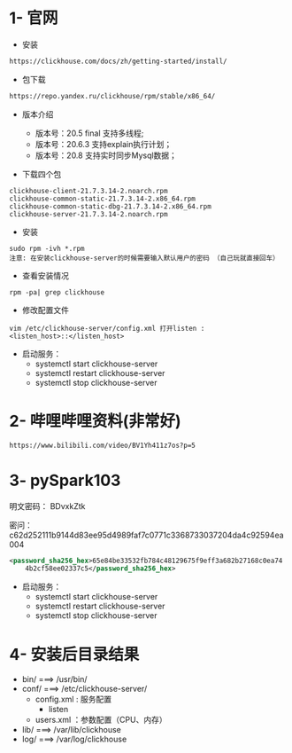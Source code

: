 



# 1- 官网



- 安装

``` html
https://clickhouse.com/docs/zh/getting-started/install/
```

- 包下载

``` html
https://repo.yandex.ru/clickhouse/rpm/stable/x86_64/
```

- 版本介绍
  - 版本号：20.5  final  支持多线程;
  - 版本号：20.6.3 支持explain执行计划；
  - 版本号：20.8 支持实时同步Mysql数据；



- 下载四个包

``` properties
clickhouse-client-21.7.3.14-2.noarch.rpm
clickhouse-common-static-21.7.3.14-2.x86_64.rpm
clickhouse-common-static-dbg-21.7.3.14-2.x86_64.rpm
clickhouse-server-21.7.3.14-2.noarch.rpm
```

- 安装

``` properties
sudo rpm -ivh *.rpm 
注意: 在安装clickhouse-server的时候需要输入默认用户的密码 （自己玩就直接回车）
```

- 查看安装情况

``` properties
rpm -pa| grep clickhouse
```

- 修改配置文件

``` properties
vim /etc/clickhouse-server/config.xml 打开listen : 
<listen_host>::</listen_host>
```

- 启动服务：
  - systemctl start clickhouse-server
  - systemctl restart clickhouse-server
  - systemctl stop  clickhouse-server



# 2- 哔哩哔哩资料(非常好)

``` properties
https://www.bilibili.com/video/BV1Yh411z7os?p=5
```

 

# 3- pySpark103

明文密码： BDvxkZtk

密问：c62d252111b9144d83ee95d4989faf7c0771c3368733037204da4c92594ea004



``` xml
<password_sha256_hex>65e84be33532fb784c48129675f9eff3a682b27168c0ea74
    4b2cf58ee02337c5</password_sha256_hex>
```



- 启动服务：
  - systemctl start clickhouse-server
  - systemctl restart clickhouse-server
  - systemctl stop  clickhouse-server





# 4- 安装后目录结果

- bin/  ===>		/usr/bin/
- conf/ ===>      /etc/clickhouse-server/
  - config.xml  : 服务配置
    - listen
  - users.xml ：参数配置（CPU、内存）
- lib/ ===>          /var/lib/clickhouse
- log/ ===>         /var/log/clickhouse